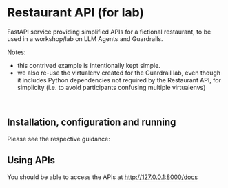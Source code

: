 # Restaurant API (for lab) 

FastAPI service providing simplified APIs for a fictional restaurant, to be 
used in a workshop/lab on LLM Agents and Guardrails. 

Notes: 
- this contrived example is intentionally kept simple.  
- we also re-use the virtualenv created for the Guardrail lab, even though it includes Python dependencies not required by the Restaurant API, for simplicity (i.e. to avoid participants confusing multiple virtualenvs)

<br>

## Installation, configuration and running 

Please see the respective guidance: 


## Using APIs 

You should be able to access the APIs at http://127.0.0.1:8000/docs 

<br>

